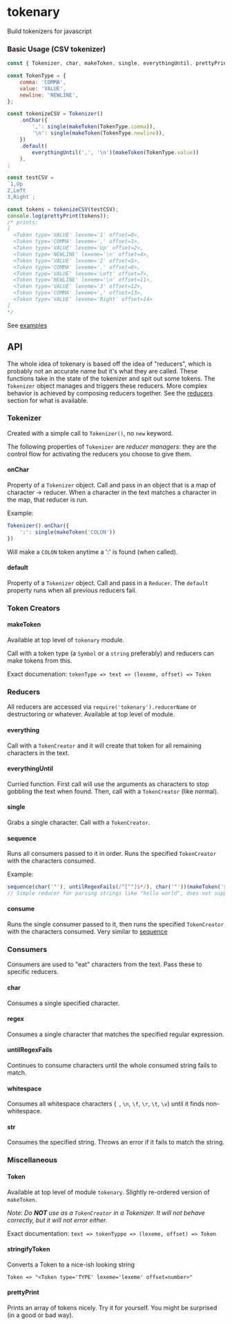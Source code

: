 # tokenary
Build tokenizers for javascript

### Basic Usage (CSV tokenizer)
```js
const { Tokenizer, char, makeToken, single, everythingUntil, prettyPrint } = require('tokenary');

const TokenType = {
    comma: 'COMMA',
    value: 'VALUE',
    newline: 'NEWLINE',
};

const tokenizeCSV = Tokenizer()
    .onChar({
        ',': single(makeToken(TokenType.comma)),
        '\n': single(makeToken(TokenType.newline)),
    })
    .default(
        everythingUntil(',', '\n')(makeToken(TokenType.value))
    ),
;

const testCSV = 
`1,Up
2,Left
3,Right`;

const tokens = tokenizeCSV(testCSV);
console.log(prettyPrint(tokens));
/* prints:
[
  <Token type='VALUE' lexeme='1' offset=0>,
  <Token type='COMMA' lexeme=',' offset=1>,
  <Token type='VALUE' lexeme='Up' offset=2>,
  <Token type='NEWLINE' lexeme='\n' offset=4>,
  <Token type='VALUE' lexeme='2' offset=5>,
  <Token type='COMMA' lexeme=',' offset=6>,
  <Token type='VALUE' lexeme='Left' offset=7>,
  <Token type='NEWLINE' lexeme='\n' offset=11>,
  <Token type='VALUE' lexeme='3' offset=12>,
  <Token type='COMMA' lexeme=',' offset=13>,
  <Token type='VALUE' lexeme='Right' offset=14>
]
*/
```

See [examples](examples)

## API
The whole idea of tokenary is based off the idea of "reducers", which is probably not an accurate name but it's what they are called. These functions take in the state of the tokenizer and spit out some tokens. The `Tokenizer` object manages and triggers these reducers. More complex behavior is achieved by composing reducers together. See the [reducers](#Reducers) section for what is available.

### Tokenizer
Created with a simple call to `Tokenizer()`, no `new` keyword.

The following properties of `Tokenizer` are *reducer managers*: they are the control flow for activating the reducers you choose to give them.

#### onChar
Property of a `Tokenizer` object. Call and pass in an object that is a map of character -> reducer. When a character in the text matches a character in the map, that reducer is run.

Example:
```js
Tokenizer().onChar({
    ':': single(makeToken('COLON'))
})
```
Will make a `COLON` token anytime a ':' is found (when called).

#### default
Property of a `Tokenizer` object. Call and pass in a `Reducer`. The `default` property runs when all previous reducers fail.

### Token Creators
#### makeToken
Available at top level of `tokenary` module.

Call with a token type (a `Symbol` or a `string` preferably) and reducers can make tokens from this.

Exact documenation: `tokenType => text => (lexeme, offset) => Token`

### Reducers
All reducers are accessed via `require('tokenary').reducerName` or destructoring or whatever. Available at top level of module.

#### everything
Call with a `TokenCreator` and it will create that token for all remaining characters in the text.

#### everythingUntil
Curried function. First call will use the arguments as characters to stop gobbling the text when found. Then, call with a `TokenCreator` (like normal).

#### single
Grabs a single character. Call with a `TokenCreator`.

#### sequence
Runs all consumers passed to it in order. Runs the specified `TokenCreator` with the characters consumed.

Example:
```js
sequence(char('"'), untilRegexFails(/^[^"]$*/), char('"'))(makeToken('string'))
// Simple reducer for parsing strings like "hello world", does not support escaped quotes
```

#### consume
Runs the single consumer passed to it, then runs the specified `TokenCreator` with the characters consumed. Very similar to [sequence](#sequence)

### Consumers
Consumers are used to "eat" characters from the text. Pass these to specific reducers.
#### char
Consumes a single specified character.

#### regex
Consumes a single character that matches the specified regular expression.

#### untilRegexFails
Continues to consume characters until the whole consumed string fails to match.

#### whitespace
Consumes all whitespace characters (` `, `\n`, `\f`, `\r`, `\t`, `\v`) until it finds non-whitespace.

#### str
Consumes the specified string. Throws an error if it fails to match the string.

### Miscellaneous
#### Token
Available at top level of module `tokenary`. Slightly re-ordered version of `makeToken`.

*Note: Do **NOT** use as a `TokenCreator` in a Tokenizer. It will not behave correctly, but it will not error either.*

Exact documentation: `text => tokenTyppe => (lexeme, offset) => Token`

#### stringifyToken
Converts a Token to a nice-ish looking string
```
Token => "<Token type='TYPE' lexeme='lexeme' offset=number>"
```

#### prettyPrint
Prints an array of tokens nicely. Try it for yourself. You might be surprised (in a good or bad way).